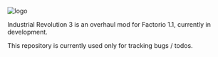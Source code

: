 [logo]: https://i.ibb.co/ZNvn8CQ/IR-logo.png
![logo][]

Industrial Revolution 3 is an overhaul mod for Factorio 1.1, currently in development.

This repository is currently used only for tracking bugs / todos.
